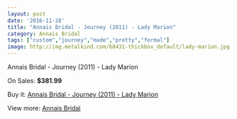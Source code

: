 ```yaml
---
layout: post
date: '2016-11-28'
title: "Annais Bridal - Journey (2011) - Lady Marion"
category: Annais Bridal
tags: ["custom","journey","made","pretty","formal"]
image: http://img.metalkind.com/68431-thickbox_default/lady-marion.jpg
---
```

Annais Bridal - Journey (2011) - Lady Marion

On Sales: **$381.99**
<a href="https://www.metalkind.com/en/annais-bridal/4231-lady-marion.html"><amp-img layout="responsive" width="600" height="600" src="//img.metalkind.com/68431-thickbox_default/lady-marion.jpg" alt="Annais Bridal - Journey (2011) - Lady Marion 0" /></a>
<a href="https://www.metalkind.com/en/annais-bridal/4231-lady-marion.html"><amp-img layout="responsive" width="600" height="600" src="//img.metalkind.com/68432-thickbox_default/lady-marion.jpg" alt="Annais Bridal - Journey (2011) - Lady Marion 1" /></a>
<a href="https://www.metalkind.com/en/annais-bridal/4231-lady-marion.html"><amp-img layout="responsive" width="600" height="600" src="//img.metalkind.com/68433-thickbox_default/lady-marion.jpg" alt="Annais Bridal - Journey (2011) - Lady Marion 2" /></a>
<a href="https://www.metalkind.com/en/annais-bridal/4231-lady-marion.html"><amp-img layout="responsive" width="600" height="600" src="//img.metalkind.com/68434-thickbox_default/lady-marion.jpg" alt="Annais Bridal - Journey (2011) - Lady Marion 3" /></a>
<a href="https://www.metalkind.com/en/annais-bridal/4231-lady-marion.html"><amp-img layout="responsive" width="600" height="600" src="//img.metalkind.com/68435-thickbox_default/lady-marion.jpg" alt="Annais Bridal - Journey (2011) - Lady Marion 4" /></a>

Buy it: [Annais Bridal - Journey (2011) - Lady Marion](https://www.metalkind.com/en/annais-bridal/4231-lady-marion.html "Annais Bridal - Journey (2011) - Lady Marion")

View more: [Annais Bridal](https://www.metalkind.com/en/18-annais-bridal "Annais Bridal")